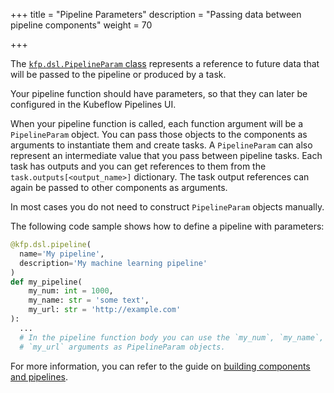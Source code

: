 +++
title = "Pipeline Parameters"
description = "Passing data between pipeline components"
weight = 70
                    
+++

The [`kfp.dsl.PipelineParam` 
class](https://kubeflow-pipelines.readthedocs.io/en/stable/source/dsl.html#kfp.dsl.PipelineParam)
represents a reference to future data that will be passed to the pipeline or produced by a task.

Your pipeline function should have parameters, so that they can later be configured in the Kubeflow Pipelines UI.

When your pipeline function is called, each function argument will be a `PipelineParam` object.
You can pass those objects to the components as arguments to instantiate them and create tasks.
A `PipelineParam` can also represent an intermediate value that you pass between pipeline tasks.
Each task has outputs and you can get references to them from the `task.outputs[<output_name>]` dictionary.
The task output references can again be passed to other components as arguments.

In most cases you do not need to construct `PipelineParam` objects manually.

The following code sample shows how to define a pipeline with parameters:

```python
@kfp.dsl.pipeline(
  name='My pipeline',
  description='My machine learning pipeline'
)
def my_pipeline(
    my_num: int = 1000, 
    my_name: str = 'some text', 
    my_url: str = 'http://example.com'
):
  ...
  # In the pipeline function body you can use the `my_num`, `my_name`, 
  # `my_url` arguments as PipelineParam objects.
```

For more information, you can refer to the guide on
[building components and pipelines](/docs/components/pipelines/legacy-v1/sdk/component-development/).